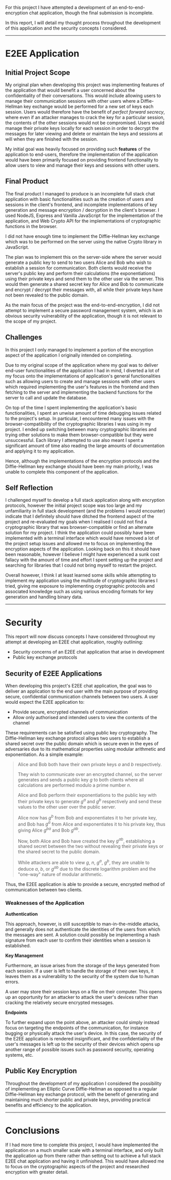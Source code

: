 For this project I have attempted a development of an end-to-end-encryption chat application, though the final submission is incomplete. 

In this report, I will detail my thought process throughout the development of this application and the security concepts I considered. 

---
# E2EE Application
## Initial Project Scope
My original plan when developing this project was implementing features of the application that would benefit a user concerned about the confidentiality of their conversations. 
This would include allowing users to manage their communication sessions with other users where a Diffie-Hellman key exchange would be performed for a new set of keys each session. Users would therefore have the benefit of _perfect forward secrecy_, where even if an attacker manages to crack the key for a particular session, the contents of the other sessions would not be compromised.
Users would manage their private keys locally for each session in order to decrypt the messages for later viewing and delete or maintain the keys and sessions at will when they are finished with the session.

My initial goal was heavily focused on providing such **features** of the application to end-users, therefore the implementation of the application would have been primarily focused on providing frontend functionality to allow users to view and manage their keys and sessions with other users.

## Final Product
The final product I managed to produce is an incomplete full stack chat application with basic functionalities such as the creation of users and sessions in the client's frontend, and incomplete implementations of key generation and message encryption / decryption in the client's browser.
I used NodeJS, Express and Vanilla JavaScript for the implementation of the application, and Web Crypto API for the implementations of cryptographic functions in the browser.

I did not have enough time to implement the Diffie-Hellman key exchange which was to be performed on the server using the native Crypto library in JavaScript. 

The plan was to implement this on the server-side where the server would generate a public key to send to two users Alice and Bob who wish to establish a session for communication. 
Both clients would receive the server's public key and perform their calculations (the exponentiations) using their private keys and send them to the other user via the server.
This would then generate a shared secret key for Alice and Bob to communicate and encrypt / decrypt their messages with, all while their private keys have not been revealed to the public domain.

As the main focus of the project was the end-to-end-encryption, I did not attempt to implement a secure password management system, which is an obvious security vulnerability of the application, though it is not relevant to the scope of my project.

## Challenges
In this project I only managed to implement a portion of the encryption aspect of the application I originally intended on completing. 

Due to my original scope of the application where my goal was to deliver end-user functionalities of the application I had in mind, I diverted a lot of my focus onto the implementations of application's general functionalities such as allowing users to create and manage sessions with other users which required implementing the user's features in the frontend and then fetching to the server and implementing the backend functions for the server to call and update the database.

On top of the time I spent implementing the application's basic functionalities, I spent an unwise amount of time debugging issues related to the project's setup. In particular, I encountered many issues with the browser-compatibility of the cryptographic libraries I was using in my project. 
I ended up switching between many cryptographic libraries and trying other solutions to make them browser-compatible but they were unsuccessful. Each library I attempted to use also meant I spent a significant amount of time also reading the large amounts of documentation and applying it to my application.

Hence, although the implementations of the encryption protocols and the Diffie-Hellman key exchange should have been my main priority, I was unable to complete this component of the application. 

## Self Reflection
I challenged myself to develop a full stack application along with encryption protocols, however the initial project scope was too large and my unfamiliarity in full stack development (and the problems I would encounter) indicate that I definitely should have ditched the frontend aspect of the project and re-evaluated my goals when I realised I could not find a cryptographic library that was browser-compatible or find an alternate solution for my project. 
I think the application could possibly have been implemented with a terminal interface which would have removed a lot of the project setup issues and allowed me to focus on implementing the encryption aspects of the application.
Looking back on this it should have been reasonable, however I believe I might have experienced a sunk cost fallacy with the amount of time and effort I spent setting up the project and searching for libraries that I could not bring myself to restart the project.

Overall however, I think I at least learned some skills while attempting to implement my application using the multitude of cryptographic libraries I tried, giving me exposure to implementing cryptographic protocols and associated knowledge such as using various encoding formats for key generation and handling binary data.

---
# Security
This report will now discuss concepts I have considered throughout my attempt at developing an E2EE chat application, roughly outlining:
- Security concerns of an E2EE chat application that arise in development
- Public key exchange protocols
## Security of E2EE Applications
When developing this project's E2EE chat application, the goal was to deliver an application to the end user with the main purpose of providing secure, confidential communication channels between two users. 
A user would expect the E2EE application to:
- Provide secure, encrypted channels of communication
- Allow only authorised and intended users to view the contents of the channel

These requirements can be satisfied using public key cryptography. 
The Diffie-Hellman key exchange protocol allows two users to establish a shared secret over the public domain which is secure even in the eyes of adversaries due to its mathematical properties using modular arithmetic and exponentiation. 
As a simple example:
>Alice and Bob both have their own private keys $a$ and $b$ respectively.
>
>They wish to communicate over an encrypted channel, so the server generates and sends a public key $g$ to both clients where all calculations are performed modulo a prime number $n$.
>
>Alice and Bob perform their exponentiations to the public key with their private keys to generate $g^a$ and $g^b$ respectively and send these values to the other user over the public server.
>
>Alice now has $g^b$ from Bob and exponentiates it to her private key, and Bob has $g^a$ from Alice and exponentiates it to his private key, thus giving Alice $g^{ba}$ and Bob $g^{ab}$.
>
>Now, both Alice and Bob have created the key $g^{ab}$, establishing a shared secret between the two without revealing their private keys or the shared secret to the public domain.
>
>While attackers are able to view $g$, $n$, $g^a$, $g^b$, they are unable to deduce $a$, $b$, or $g^{ab}$ due to the discrete logarithm problem and the "one-way" nature of modular arithmetic. 

Thus, the E2EE application is able to provide a secure, encrypted method of communication between two clients. 

### Weaknesses of the Application
**Authentication**

This approach, however, is still susceptible to man-in-the-middle attacks, and generally does not authenticate the identities of the users from which the messages are sent.
A solution could possibly be implementing a hash signature from each user to confirm their identities when a session is established.

**Key Management**

Furthermore, an issue arises from the storage of the keys generated from each session. If a user is left to handle the storage of their own keys, it leaves them as a vulnerability to the security of the system due to human errors.

A user may store their session keys on a file on their computer. This opens up an opportunity for an attacker to attack the user's devices rather than cracking the relatively secure encrypted messages.

**Endpoints**

To further expand upon the point above, an attacker could simply instead focus on targeting the endpoints of the communication, for instance bugging or physically attack the user's device. 
In this case, the security of the E2EE application is rendered insignificant, and the confidentiality of the user's messages is left up to the security of their devices which opens up another range of possible issues such as password security, operating systems, etc. 

## Public Key Encryption
Throughout the development of my application I considered the possibility of implementing an Elliptic Curve Diffie-Hellman as opposed to a regular Diffie-Hellman key exchange protocol, with the benefit of generating and maintaining much shorter public and private keys, providing practical benefits and efficiency to the application. 

---
# Conclusions
If I had more time to complete this project, I would have implemented the application on a much smaller scale with a terminal interface, and only built the application up from there rather than setting out to achieve a full stack E2EE chat application and having it unfinished. This would have allowed me to focus on the cryptographic aspects of the project and researched encryption with greater detail. 
